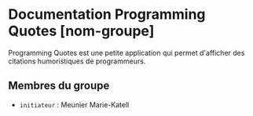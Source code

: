 # Documentation Programming Quotes [nom-groupe]

Programming Quotes est une petite application qui permet d'afficher des citations humoristiques de programmeurs.

## Membres du groupe
- `initiateur` : Meunier Marie-Katell

